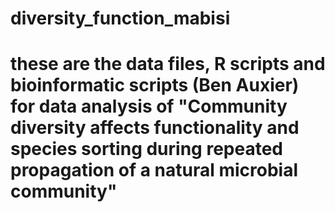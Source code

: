 # diversity_function_mabisi

# these are the data files, R scripts and bioinformatic scripts (Ben Auxier) for data analysis of "Community diversity affects functionality and species sorting during repeated propagation of a natural microbial community"
